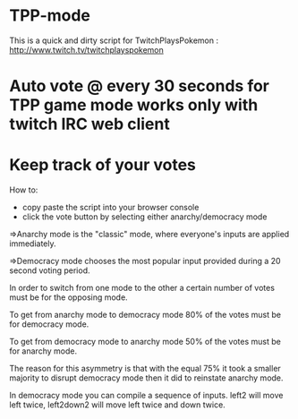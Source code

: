 TPP-mode
========

This is a quick and dirty script for TwitchPlaysPokemon : http://www.twitch.tv/twitchplayspokemon


# Auto vote @ every 30 seconds for TPP game mode **works only with twitch IRC web client**
# Keep track of your votes

How to: 
 * copy paste the script into your browser console 
 * click the vote button by selecting either anarchy/democracy mode



=>Anarchy mode is the "classic" mode, where everyone's inputs are applied immediately.

=>Democracy mode chooses the most popular input provided during a 20 second voting period.


In order to switch from one mode to the other a certain number of votes must be for the opposing mode.

To get from anarchy mode to democracy mode 80% of the votes must be for democracy mode.

To get from democracy mode to anarchy mode 50% of the votes must be for anarchy mode.

The reason for this asymmetry is that with the equal 75% it took a smaller majority to disrupt democracy mode then it did to reinstate anarchy mode.

In democracy mode you can compile a sequence of inputs. left2 will move left twice, left2down2 will move left twice and down twice.
